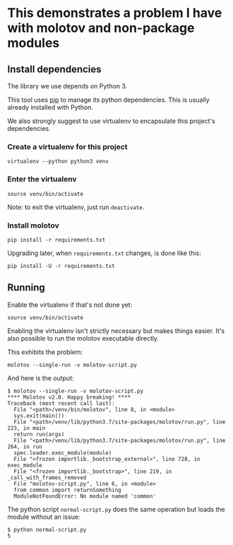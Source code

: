 # This demonstrates a problem I have with molotov and non-package modules

## Install dependencies

The library we use depends on Python 3.

This tool uses [pip](https://pypi.org/project/pip/) to manage its python dependencies.
This is usually already installed with Python.

We also strongly suggest to use virtualenv to encapsulate this project's
dependencies.

### Create a virtualenv for this project
```
virtualenv --python python3 venv
```

### Enter the virtualenv
```
source venv/bin/activate
```
Note: to exit the virtualenv, just run `deactivate`.

### Install molotov
```
pip install -r requirements.txt
```

Upgrading later, when `requirements.txt` changes, is done like this:
```
pip install -U -r requirements.txt
```

## Running

Enable the virtualenv if that's not done yet:
```
source venv/bin/activate
```
Enabling the virtualenv isn't strictly necessary but makes things easier. It's
also possible to run the molotov executable directly.

This exhibits the problem:
```
molotov --single-run -v molotov-script.py
```

And here is the output:
```
$ molotov --single-run -v molotov-script.py
**** Molotov v2.0. Happy breaking! ****
Traceback (most recent call last):
  File "<path>/venv/bin/molotov", line 8, in <module>
  sys.exit(main())
  File "<path>/venv/lib/python3.7/site-packages/molotov/run.py", line 223, in main
  return run(args)
  File "<path>/venv/lib/python3.7/site-packages/molotov/run.py", line 264, in run
  spec.loader.exec_module(module)
  File "<frozen importlib._bootstrap_external>", line 728, in exec_module
  File "<frozen importlib._bootstrap>", line 219, in _call_with_frames_removed
  File "molotov-script.py", line 6, in <module>
  from common import returnSomething
  ModuleNotFoundError: No module named 'common'
```

The python script `normal-script.py` does the same operation but loads the
module without an issue:

```
$ python normal-script.py
5
```
